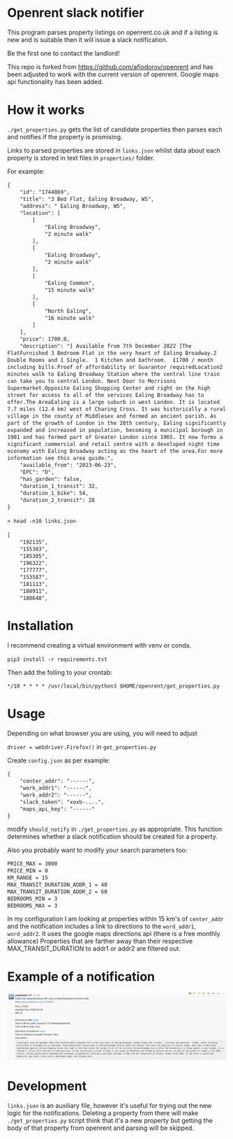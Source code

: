 # Openrent slack notifier

This program parses property listings on openrent.co.uk and if a listing is new
and is suitable then it will issue a slack notification.

Be the first one to contact the landlord!

This repo is forked from https://github.com/afiodorov/openrent and has been adjusted to work with the current version of openrent. Google maps api functionality has been added.
# How it works

`./get_properties.py` gets the list of candidate properties then parses each and
notifies if the property is promising.

Links to parsed properties are stored in `links.json` whilst data about each property
is stored in text files in `properties/` folder.

For example:

```
{
    "id": "1744069",
    "title": "3 Bed Flat, Ealing Broadway, W5",
    "address": " Ealing Broadway, W5",
    "location": [
        [
            "Ealing Broadway",
            "2 minute walk"
        ],
        [
            "Ealing Broadway",
            "2 minute walk"
        ],
        [
            "Ealing Common",
            "15 minute walk"
        ],
        [
            "North Ealing",
            "16 minute walk"
        ]
    ],
    "price": 1700.0,
    "description": "[ Available from 7th December 2022 ]The FlatFurnished 3 Bedroom Flat in the very heart of Ealing Broadway.2 Double Rooms and 1 Single.  1 Kitchen and bathroom.  £1700 / month including bills.Proof of affordability or Guarantor requiredLocation2 minutes walk to Ealing Broadway Station where the central line train can take you to central London. Next Door to Morrisons Supermarket.Opposite Ealing Shopping Center and right on the high street for access to all of the services Ealing Broadway has to offer.The AreaEaling is a large suburb in west London. It is located 7.7 miles (12.4 km) west of Charing Cross. It was historically a rural village in the county of Middlesex and formed an ancient parish. As part of the growth of London in the 20th century, Ealing significantly expanded and increased in population, becoming a municipal borough in 1901 and has formed part of Greater London since 1965. It now forms a significant commercial and retail centre with a developed night time economy with Ealing Broadway acting as the heart of the area.For more information see this area guide:",
    "available_from": "2023-06-23",
    "EPC": "D",
    "has_garden": false,
    "duration_1_transit": 32,
    "duration_1_bike": 54,
    "duration_2_transit": 28
}

> head -n10 links.json

[
    "192135",
    "155303",
    "185305",
    "196322",
    "177777",
    "153587",
    "181113",
    "188911",
    "188648",
```

# Installation

I recommend creating a virtual environment with venv or conda.

`pip3 install -r requirements.txt`

Then add the folling to your crontab:

```
*/10 * * * * /usr/local/bin/python3 $HOME/openrent/get_properties.py
```

# Usage

Depending on what browser you are using, you will need to adjust 

`driver = webdriver.Firefox()` in `get_properties.py`

Create `config.json` as per example:

```
{
	"center_addr": "------",
	"work_addr1": "------",
	"work_addr2": "------",
	"slack_token": "xoxb-....",
	"maps_api_key": "------"
}
```

modify `should_notify` in `./get_properties.py` as appropriate. This function determines whether a slack notification should be created for a property.

Also you probably want to modify your search parameters too:

```
PRICE_MAX = 3000
PRICE_MIN = 0
KM_RANGE = 15
MAX_TRANSIT_DURATION_ADDR_1 = 40
MAX_TRANSIT_DURATION_ADDR_2 = 60
BEDROOMS_MIN = 3
BEDROOMS_MAX = 3
```

In my configuration I am looking at properties within 15 km's of `center_addr`
and the notification includes a link to directions to the `word_addr1`, `word_addr2`.
It uses the google maps directions api (there is a free monthly allowance)
Properties that are farther away than their respective MAX_TRANSIT_DURATION to addr1 or addr2 are filtered out.

# Example of a notification

![Example notification](./example.png)

# Development

`links.json` is an auxiliary file, however it's useful for trying out the new
logic for the notifications. Deleting a property from there will make
`./get_properties.py` script think that it's a new property but getting the
body of that property from openrent and parsing will be skipped.
